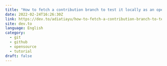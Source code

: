 ```yaml
---
title: "How to fetch a contribution branch to test it locally as an open-source maintainer"
date: 2022-02-24T16:26:30Z
link: https://dev.to/adiatiayu/how-to-fetch-a-contribution-branch-to-test-it-locally-as-an-open-source-maintainer-hgf?utm_medium=RSS&utm_source=news.12bit.vn
site: dev.to
language: English
category:
  - git
  - github
  - opensource
  - tutorial
draft: false
---
```

